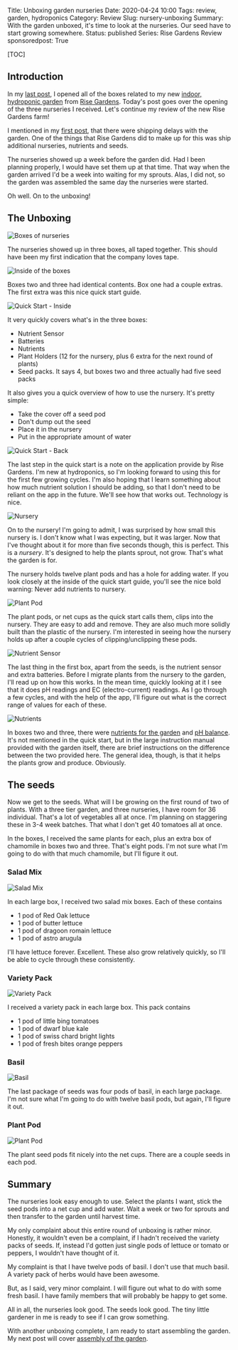 Title: Unboxing garden nurseries
Date: 2020-04-24 10:00
Tags: review, garden, hydroponics
Category: Review
Slug: nursery-unboxing
Summary: With the garden unboxed, it's time to look at the nurseries. Our seed have to start growing somewhere.
Status: published
Series: Rise Gardens Review
sponsoredpost: True

[TOC]

## Introduction

In my [last post][unboxgardens], I opened all of the boxes related to my new [indoor, hydroponic
garden][riseamazon] from [Rise Gardens][risegardens]. Today's post goes over the opening of the
three nurseries I received. Let's continue my review of the new Rise Gardens farm!

I mentioned in my [first post][unboxgardens], that there were shipping delays with the garden. One
of the things that Rise Gardens did to make up for this was ship additional nurseries,
nutrients and seeds.

The nurseries showed up a week before the garden did. Had I been planning properly, I would have
set them up at that time. That way when the garden arrived I'd be a week into waiting for my
sprouts. Alas, I did not, so the garden was assembled the same day the nurseries were started.

Oh well. On to the unboxing!

## The Unboxing

![Boxes of nurseries][boxednurseries]

The nurseries showed up in three boxes, all taped together. This should have been my first indication
that the company loves tape.

![Inside of the boxes][boxinside]

Boxes two and three had identical contents. Box one had a couple extras. The first extra
was this nice quick start guide.

![Quick Start - Inside][quickstartinside]

It very quickly covers what's in the three boxes:

 - Nutrient Sensor
 - Batteries
 - Nutrients
 - Plant Holders (12 for the nursery, plus 6 extra for the next round of plants)
 - Seed packs. It says 4, but boxes two and three actually had five seed packs

It also gives you a quick overview of how to use the nursery. It's pretty simple:

 - Take the cover off a seed pod
 - Don't dump out the seed
 - Place it in the nursery
 - Put in the appropriate amount of water

![Quick Start - Back][quickstartback]

The last step in the quick start is a note on the application provide by Rise Gardens.
I'm new at hydroponics, so I'm looking forward to using this for the first few growing
cycles. I'm also hoping that I learn something about how much nutrient solution I should
be adding, so that I don't need to be reliant on the app in the future. We'll see
how that works out. Technology is nice.

![Nursery][nursery]

On to the nursery! I'm going to admit, I was surprised by how small this nursery is.
I don't know what I was expecting, but it was larger. Now that I've thought about it for
more than five seconds though, this is perfect. This is a *nursery*. It's designed to
help the plants sprout, not grow. That's what the garden is for.

The nursery holds twelve plant pods and has a hole for adding water. If you look closely at the
inside of the quick start guide, you'll see the nice bold warning: Never add nutrients to nursery.

![Plant Pod][plantholder]

The plant pods, or net cups as the quick start calls them, clips into the nursery. They are
easy to add and remove. They are also much more solidly built than the plastic of the
nursery. I'm interested in seeing how the nursery holds up after a couple cycles of
clipping/unclipping these pods.

![Nutrient Sensor][watertester]

The last thing in the first box, apart from the seeds, is the nutrient sensor and
extra batteries. Before I migrate plants from the nursery to the garden, I'll read
up on how this works. In the mean time, quickly looking at it I see that it does
pH readings and EC (electro-current) readings. As I go through a few cycles, and with
the help of the app, I'll figure out what is the correct range of values for each of these.

![Nutrients][nutrients]

In boxes two and three, there were [nutrients for the garden][amazonnuts] and [pH balance][amazonph]. It's not mentioned
in the quick start, but in the large instruction manual provided with the garden itself,
there are brief instructions on the difference between the two provided here. The
general idea, though, is that it helps the plants grow and produce. Obviously.

## The seeds

Now we get to the seeds. What will I be growing on the first round of two of plants.
With a three tier garden, and three nurseries, I have room for 36 individual. That's a
lot of vegetables all at once. I'm planning on staggering these in 3-4 week batches. That
what I don't get 40 tomatoes all at once.

In the boxes, I received the same plants for each, plus an extra box of chamomile in
boxes two and three. That's eight pods. I'm not sure what I'm going to do with that
much chamomile, but I'll figure it out.

### Salad Mix

![Salad Mix][saladmix]

In each large box, I received two salad mix boxes. Each of these contains

 - 1 pod of Red Oak lettuce
 - 1 pod of butter lettuce
 - 1 pod of dragoon romain lettuce
 - 1 pod of astro arugula

I'll have lettuce forever. Excellent. These also grow relatively quickly, so I'll
be able to cycle through these consistently.

### Variety Pack

![Variety Pack][varietypack]

I received a variety pack in each large box. This pack contains

 - 1 pod of little bing tomatoes
 - 1 pod of dwarf blue kale
 - 1 pod of swiss chard bright lights
 - 1 pod of fresh bites orange peppers

### Basil

![Basil][basil]

The last package of seeds was four pods of basil, in each large package. I'm not sure
what I'm going to do with twelve basil pods, but again, I'll figure it out.

### Plant Pod

![Plant Pod][plantpod]

The plant seed pods fit nicely into the net cups. There are a couple seeds in
each pod.

## Summary

The nurseries look easy enough to use. Select the plants I want, stick the seed pods
into a net cup and add water. Wait a week or two for sprouts and then transfer to the
garden until harvest time.

My only complaint about this entire round of unboxing is rather minor. Honestly, it
wouldn't even be a complaint, if I hadn't received the variety packs of seeds. If, instead
I'd gotten just single pods of lettuce or tomato or peppers, I wouldn't have thought
of it.

My complaint is that I have twelve pods of basil. I don't use that much basil. A variety
pack of herbs would have been awesome.

But, as I said, very minor complaint. I will figure out what to do with some fresh basil.
I have family members that will probably be happy to get some.

All in all, the nurseries look good. The seeds look good. The tiny little gardener in
me is ready to see if I can grow something.

With another unboxing complete, I am ready to start assembling the garden. My next post
will cover [assembly of the garden][assembly].

 [risegardens]: https://risegardens.com/
 [unboxgardens]: {filename}2020_04_22_rise_garden_unbox.md
 [boxednurseries]: {attach}images/garden/2_unboxing/nurseries_boxed.jpg
 [boxinside]: {attach}images/garden/2_unboxing/box_1_seeds_instructions.jpg
 [quickstartinside]: {attach}images/garden/2_unboxing/inside_instructions.jpg
 [quickstartback]: {attach}images/garden/2_unboxing/back_instructions.jpg
 [nursery]: {attach}images/garden/2_unboxing/nursery.jpg
 [plantholder]: {attach}images/garden/2_unboxing/plant_holder.jpg
 [watertester]: {attach}images/garden/2_unboxing/water_tester.jpg
 [nutrients]: {attach}images/garden/2_unboxing/nutrients.jpg
 [saladmix]: {attach}images/garden/2_unboxing/salad_mix.jpg
 [varietypack]: {attach}images/garden/2_unboxing/variety_pack.jpg
 [basil]: {attach}images/garden/2_unboxing/basil.jpg
 [plantpod]: {attach}images/garden/2_unboxing/plant_pod.jpg
 [assembly]: {filename}2020_04_26_assembling_garden.md
 [riseamazon]: https://amzn.to/3z8SZrf
 [amazonnuts]: https://amzn.to/47gwIEo
 [amazonph]: https://amzn.to/3Tib9Oh